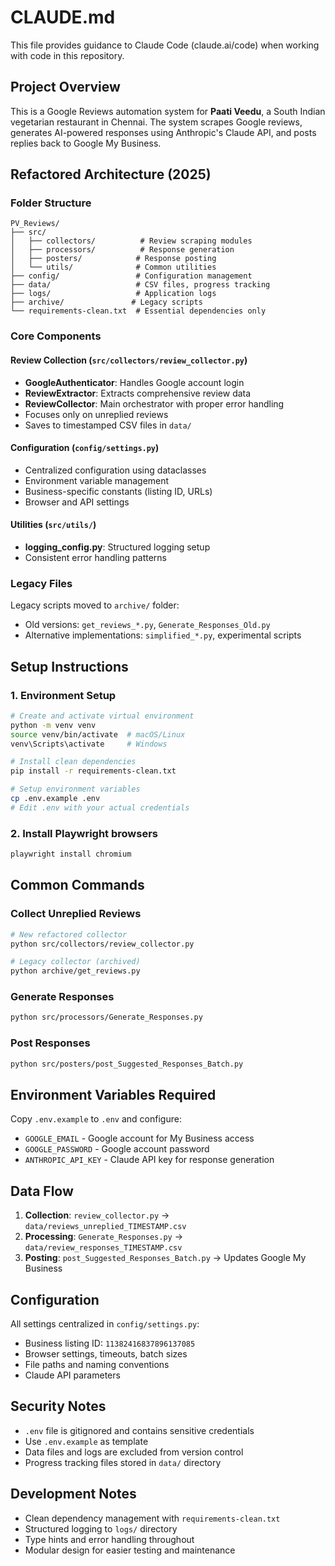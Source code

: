 # CLAUDE.md

This file provides guidance to Claude Code (claude.ai/code) when working with code in this repository.

## Project Overview

This is a Google Reviews automation system for **Paati Veedu**, a South Indian vegetarian restaurant in Chennai. The system scrapes Google reviews, generates AI-powered responses using Anthropic's Claude API, and posts replies back to Google My Business.

## Refactored Architecture (2025)

### Folder Structure
```
PV_Reviews/
├── src/
│   ├── collectors/          # Review scraping modules
│   ├── processors/          # Response generation
│   ├── posters/            # Response posting
│   └── utils/              # Common utilities
├── config/                 # Configuration management
├── data/                   # CSV files, progress tracking
├── logs/                   # Application logs
├── archive/               # Legacy scripts
└── requirements-clean.txt  # Essential dependencies only
```

### Core Components

#### Review Collection (`src/collectors/review_collector.py`)
- **GoogleAuthenticator**: Handles Google account login
- **ReviewExtractor**: Extracts comprehensive review data
- **ReviewCollector**: Main orchestrator with proper error handling
- Focuses only on unreplied reviews
- Saves to timestamped CSV files in `data/`

#### Configuration (`config/settings.py`) 
- Centralized configuration using dataclasses
- Environment variable management
- Business-specific constants (listing ID, URLs)
- Browser and API settings

#### Utilities (`src/utils/`)
- **logging_config.py**: Structured logging setup
- Consistent error handling patterns

### Legacy Files
Legacy scripts moved to `archive/` folder:
- Old versions: `get_reviews_*.py`, `Generate_Responses_Old.py`
- Alternative implementations: `simplified_*.py`, experimental scripts

## Setup Instructions

### 1. Environment Setup
```bash
# Create and activate virtual environment
python -m venv venv
source venv/bin/activate  # macOS/Linux
venv\Scripts\activate     # Windows

# Install clean dependencies
pip install -r requirements-clean.txt

# Setup environment variables
cp .env.example .env
# Edit .env with your actual credentials
```

### 2. Install Playwright browsers
```bash
playwright install chromium
```

## Common Commands

### Collect Unreplied Reviews
```bash
# New refactored collector
python src/collectors/review_collector.py

# Legacy collector (archived)
python archive/get_reviews.py
```

### Generate Responses
```bash
python src/processors/Generate_Responses.py
```

### Post Responses
```bash
python src/posters/post_Suggested_Responses_Batch.py
```

## Environment Variables Required

Copy `.env.example` to `.env` and configure:
- `GOOGLE_EMAIL` - Google account for My Business access  
- `GOOGLE_PASSWORD` - Google account password
- `ANTHROPIC_API_KEY` - Claude API key for response generation

## Data Flow

1. **Collection**: `review_collector.py` → `data/reviews_unreplied_TIMESTAMP.csv`
2. **Processing**: `Generate_Responses.py` → `data/review_responses_TIMESTAMP.csv` 
3. **Posting**: `post_Suggested_Responses_Batch.py` → Updates Google My Business

## Configuration

All settings centralized in `config/settings.py`:
- Business listing ID: `11382416837896137085`
- Browser settings, timeouts, batch sizes
- File paths and naming conventions
- Claude API parameters

## Security Notes

- `.env` file is gitignored and contains sensitive credentials
- Use `.env.example` as template
- Data files and logs are excluded from version control
- Progress tracking files stored in `data/` directory

## Development Notes

- Clean dependency management with `requirements-clean.txt`
- Structured logging to `logs/` directory
- Type hints and error handling throughout
- Modular design for easier testing and maintenance